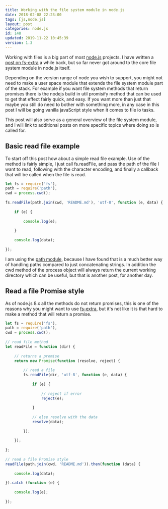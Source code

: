 ```yaml
---
title: Working with the file system module in node.js
date: 2018-02-08 22:23:00
tags: [js,node.js]
layout: post
categories: node.js
id: 148
updated: 2019-11-22 10:45:39
version: 1.3
---
```


Working with files is a big part of most [node.js](https://nodejs.org/en) projects. I have written a [post on fs-extra](/2018/01/08/nodejs-fs-extra/) a while back, but so far never got around to the core file system module in node.js itself.

Depending on the version range of node you wish to support, you might not need to make a user space module that extends the file system module part of the stack. For example if you want file system methods that return promises there is the nodejs build in util promisify method that can be used to get that effect fairly quick, and easy. If you want more than just that maybe you still do need to bother with something more, in any case in this post I will be going vanilla javaScript style when it comes to file io tasks.

This post will also serve as a general overview of the file system module, and I will link to additional posts on more specific topics where doing so is called for.

<!-- more -->

## Basic read file example

To start off this post how about a simple read file example. Use of the method is fairly simple, I just call fs.readFile, and pass the path of the file I want to read, following with the character encoding, and finally a callback that will be called when the file is read.

```js
let fs = require('fs'),
path = require('path'),
cwd = process.cwd();
 
fs.readFile(path.join(cwd, 'README.md'), 'utf-8', function (e, data) {
 
    if (e) {
 
        console.log(e);
 
    }
 
    console.log(data);
 
});
```

I am using the [path module](/2017/12/27/nodejs-paths/), because I have found that is a much better way of handling paths compared to just concatenating strings. In addition the cwd method of the process object will always return the current working directory which can be useful, but that is another post, for another day.

## Read a file Promise style

As of node.js 8.x all the methods do not return promises, this is one of the reasons why you might want to use [fs-extra](/2018/01/08/nodejs-fs-extra/), but it's not like it is that hard to make a method that will return a promise.

```js
let fs = require('fs'),
path = require('path'),
cwd = process.cwd();
 
// read file method
let readFile = function (dir) {
 
    // returns a promise
    return new Promise(function (resolve, reject) {
 
        // read a file
        fs.readFile(dir, 'utf-8', function (e, data) {
 
            if (e) {
 
                // reject if error
                reject(e);
 
            }
 
            // else resolve with the data
            resolve(data);
 
        });
 
    });
 
};
 
// read a file Promise style
readFile(path.join(cwd, 'README.md')).then(function (data) {
 
    console.log(data);
 
}).catch (function (e) {
 
    console.log(e);
 
});
```